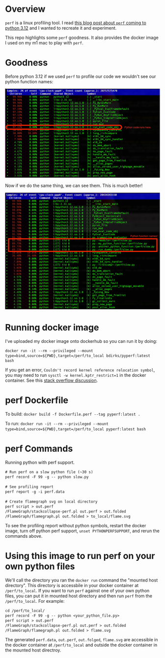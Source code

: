 # Overview

`perf` is a linux profiling tool. I read [this blog post about `perf` coming to python 3.12](https://www.petermcconnell.com/posts/perf_eng_with_py12/) and I wanted to recreate it and experiment.

This repo highlights some `perf` goodness. It also provides the docker image I used on my m1 mac to play with `perf`.

# Goodness

Before python 3.12 if we used `perf` to profile our code we wouldn't see our python function names:

![perf report without python symbols](./perf_without_python.png)


Now if we do the same thing, we can see them. This is much better!

![perf report with python symbols](./perf_with_python.png)

# Running docker image

I've uploaded my docker image onto dockerhub so you can run it by doing:

```
docker run -it --rm --privileged --mount type=bind,source=${PWD},target=/perf/to_local bdirks/pyperf:latest bash
```

If you get an error, `Couldn't record kernel reference relocation symbol`, you may need to run `sysctl -w kernel.kptr_restrict=1` in the docker container.
See this [stack overflow discussion](https://stackoverflow.com/a/21588642).

# perf Dockerfile

To build: `docker build -f Dockerfile.perf --tag pyperf:latest .`

To run: `docker run -it --rm --privileged --mount type=bind,source=${PWD},target=/perf/to_local pyperf:latest bash`

# perf Commands

Running python with perf support.

```
# Run perf on a slow python file (~30 s)
perf record -F 99 -g -- python slow.py

# See profiling report
perf report -g -i perf.data

# Create flamegraph svg on local directory
perf script > out.perf
/FlameGraph/stackcollapse-perf.pl out.perf > out.folded
/FlameGraph/flamegraph.pl out.folded > to_local/flame.svg
```

To see the profiling report without python symbols, restart the docker image, turn off python perf support, `unset PYTHONPERFSUPPORT`, and rerun the commands above.

# Using this image to run perf on your own python files

We'll call the directory you ran the `docker run` command the "mounted host directory". This directory is accessbile in your docker container at `/perf/to_local`. If you want to run `perf` against one of your own python files, you can put it in mounted host directory and then run `perf` from the `/perf/to_local`. For example:

```
cd /perf/to_local/
perf record -F 99 -g -- python <your_python_file.py>
perf script > out.perf
/FlameGraph/stackcollapse-perf.pl out.perf > out.folded
/FlameGraph/flamegraph.pl out.folded > flame.svg
```

The generated `perf.data`, `out.perf`, `out.folged`, `flame.svg` are accessible in the docker container at `/perf/to_local` and outside the docker container in the mounted host directroy.
